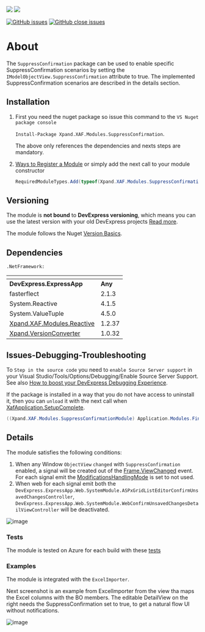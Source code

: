 ![](https://img.shields.io/nuget/v/Xpand.XAF.Modules.SuppressConfirmation.svg?&style=flat) ![](https://img.shields.io/nuget/dt/Xpand.XAF.Modules.SuppressConfirmation.svg?&style=flat)

[![GitHub issues](https://img.shields.io/github/issues/eXpandFramework/expand/SuppressConfirmation.svg)](https://github.com/eXpandFramework/eXpand/issues?utf8=%E2%9C%93&q=is%3Aissue+is%3Aopen+sort%3Aupdated-desc+label%3AStandalone_xaf_modules+SuppressConfirmation) [![GitHub close issues](https://img.shields.io/github/issues-closed/eXpandFramework/eXpand/SuppressConfirmation.svg)](https://github.com/eXpandFramework/eXpand/issues?utf8=%E2%9C%93&q=is%3Aissue+is%3Aclosed+sort%3Aupdated-desc+label%3AStandalone_XAF_Modules+SuppressConfirmation)
# About 

The `SuppressConfirmation` package can be used to enable specific SuppressConfirmation scenarios by setting the `IModelObjectView.SuppressConfirmation` attribute to true. The implemented SuppressConfirmation scenarios are described in the details section.
## Installation 
1. First you need the nuget package so issue this command to the `VS Nuget package console` 

   `Install-Package Xpand.XAF.Modules.SuppressConfirmation`.

    The above only references the dependencies and nexts steps are mandatory.

2. [Ways to Register a Module](https://documentation.devexpress.com/eXpressAppFramework/118047/Concepts/Application-Solution-Components/Ways-to-Register-a-Module)
or simply add the next call to your module constructor
    ```cs
    RequiredModuleTypes.Add(typeof(Xpand.XAF.Modules.SuppressConfirmationModule));
    ```
## Versioning
The module is **not bound** to **DevExpress versioning**, which means you can use the latest version with your old DevExpress projects [Read more](https://github.com/eXpandFramework/XAF/tree/master/tools/Xpand.VersionConverter).

The module follows the Nuget [Version Basics](https://docs.microsoft.com/en-us/nuget/reference/package-versioning#version-basics).
## Dependencies
`.NetFramework: `

|<!-- -->|<!-- -->
|----|----
|**DevExpress.ExpressApp**|**Any**
|fasterflect|2.1.3
 |System.Reactive|4.1.5
 |System.ValueTuple|4.5.0
 |[Xpand.XAF.Modules.Reactive](https://github.com/eXpandFramework/DevExpress.XAF/tree/master/src/Modules/Xpand.XAF.Modules.Reactive)|1.2.37
 |[Xpand.VersionConverter](https://github.com/eXpandFramework/DevExpress.XAF/tree/master/tools/Xpand.VersionConverter)|1.0.32

## Issues-Debugging-Troubleshooting

To `Step in the source code` you need to `enable Source Server support` in your Visual Studio/Tools/Options/Debugging/Enable Source Server Support. See also [How to boost your DevExpress Debugging Experience](https://github.com/eXpandFramework/DevExpress.XAF/wiki/How-to-boost-your-DevExpress-Debugging-Experience#1-index-the-symbols-to-your-custom-devexpresss-installation-location).

If the package is installed in a way that you do not have access to uninstall it, then you can `unload` it with the next call when [XafApplication.SetupComplete](https://docs.devexpress.com/eXpressAppFramework/DevExpress.ExpressApp.XafApplication.SetupComplete).
```ps1
((Xpand.XAF.Modules.SuppressConfirmationModule) Application.Modules.FindModule(typeof(Xpand.XAF.Modules.SuppressConfirmationModule))).Unload();
```
## Details
The module satisfies the following conditions:
1. When any Window `ObjectView` `changed` with `SuppressConfirmation` enabled, a signal will be created out of the [Frame.ViewChanged](https://docs.devexpress.com/eXpressAppFramework/DevExpress.ExpressApp.Frame.ViewChanged) event. For each signal emit the [ModificationsHandlingMode](https://docs.devexpress.com/eXpressAppFramework/DevExpress.ExpressApp.SystemModule.ModificationsController.ModificationsHandlingMode) is set to not used.
2. When web for each signal emit both the `DevExpress.ExpressApp.Web.SystemModule.ASPxGridListEditorConfirmUnsavedChangesController`, `DevExpress.ExpressApp.Web.SystemModule.WebConfirmUnsavedChangesDetailViewController` will be deactivated.

![image](https://user-images.githubusercontent.com/159464/56219085-d2c05580-606e-11e9-9a8e-80e0a37b8285.png)

### Tests
The module is tested on Azure for each build with these [tests](https://github.com/eXpandFramework/Packages/tree/master/src/Tests/Modules/SuppressConfirmation)

### Examples
The module is integrated with the `ExcelImporter`.

Next screenshot is an example from ExcelImporter from the view tha maps the Excel columns with the BO members. The editable DetailView on the right needs the SuppressConfirmation set to true, to get a natural flow UI without notifications.

![image](https://user-images.githubusercontent.com/159464/55381194-238e6500-552b-11e9-8314-f1b1132d09f3.png)
